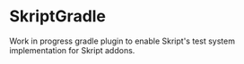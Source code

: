# SkriptGradle
Work in progress gradle plugin to enable Skript's
test system implementation for Skript addons.
